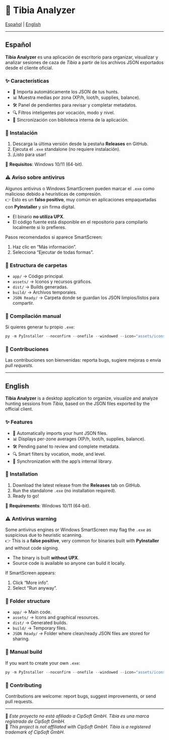 # 🐉 Tibia Analyzer

[Español](#español) | [English](#english)

---

## Español

**Tibia Analyzer** es una aplicación de escritorio para organizar, visualizar y analizar sesiones de caza de *Tibia* a partir de los archivos JSON exportados desde el cliente oficial.  

### ✨ Características
- 📂 Importa automáticamente los JSON de tus hunts.  
- 📊 Muestra medias por zona (XP/h, loot/h, supplies, balance).  
- 🛠️ Panel de pendientes para revisar y completar metadatos.  
- 🔍 Filtros inteligentes por vocación, modo y nivel.  
- 🔄 Sincronización con biblioteca interna de la aplicación.  

### 🚀 Instalación
1. Descarga la última versión desde la pestaña **Releases** en GitHub.  
2. Ejecuta el `.exe` standalone (no requiere instalación).  
3. ¡Listo para usar!  

📌 **Requisitos**: Windows 10/11 (64-bit).  

### ⚠️ Aviso sobre antivirus
Algunos antivirus o Windows SmartScreen pueden marcar el `.exe` como malicioso debido a heurísticas de compresión.  
👉 Esto es un **falso positivo**, muy común en aplicaciones empaquetadas con **PyInstaller** y sin firma digital.  

- El binario **no utiliza UPX**.  
- El código fuente está disponible en el repositorio para compilarlo localmente si lo prefieres.  

Pasos recomendados si aparece SmartScreen:  
1. Haz clic en “Más información”.  
2. Selecciona “Ejecutar de todas formas”.  

### 📂 Estructura de carpetas
- `app/` → Código principal.  
- `assets/` → Iconos y recursos gráficos.  
- `dist/` → Builds generadas.  
- `build/` → Archivos temporales.  
- `JSON Ready/` → Carpeta donde se guardan los JSON limpios/listos para compartir.  

### 🔧 Compilación manual
Si quieres generar tu propio `.exe`:  
```powershell
py -m PyInstaller --noconfirm --onefile --windowed --icon="assets/icons/icon.ico" --name="TibiaAnalyzer" --add-data "assets;assets" app/main.py
```

### 🤝 Contribuciones
Las contribuciones son bienvenidas: reporta bugs, sugiere mejoras o envía *pull requests*.  

---

## English

**Tibia Analyzer** is a desktop application to organize, visualize and analyze hunting sessions from *Tibia*, based on the JSON files exported by the official client.  

### ✨ Features
- 📂 Automatically imports your hunt JSON files.  
- 📊 Displays per-zone averages (XP/h, loot/h, supplies, balance).  
- 🛠️ Pending panel to review and complete metadata.  
- 🔍 Smart filters by vocation, mode, and level.  
- 🔄 Synchronization with the app’s internal library.  

### 🚀 Installation
1. Download the latest release from the **Releases** tab on GitHub.  
2. Run the standalone `.exe` (no installation required).  
3. Ready to go!  

📌 **Requirements**: Windows 10/11 (64-bit).  

### ⚠️ Antivirus warning
Some antivirus engines or Windows SmartScreen may flag the `.exe` as suspicious due to heuristic scanning.  
👉 This is a **false positive**, very common for binaries built with **PyInstaller** and without code signing.  

- The binary is built **without UPX**.  
- Source code is available so anyone can build it locally.  

If SmartScreen appears:  
1. Click “More info”.  
2. Select “Run anyway”.  

### 📂 Folder structure
- `app/` → Main code.  
- `assets/` → Icons and graphical resources.  
- `dist/` → Generated builds.  
- `build/` → Temporary files.  
- `JSON Ready/` → Folder where clean/ready JSON files are stored for sharing.  

### 🔧 Manual build
If you want to create your own `.exe`:  
```powershell
py -m PyInstaller --noconfirm --onefile --windowed --icon="assets/icons/icon.ico" --name="TibiaAnalyzer" --add-data "assets;assets" app/main.py
```

### 🤝 Contributing
Contributions are welcome: report bugs, suggest improvements, or send pull requests.  

---

📌 *Este proyecto no está afiliado a CipSoft GmbH. Tibia es una marca registrada de CipSoft GmbH.*  
📌 *This project is not affiliated with CipSoft GmbH. Tibia is a registered trademark of CipSoft GmbH.*  
